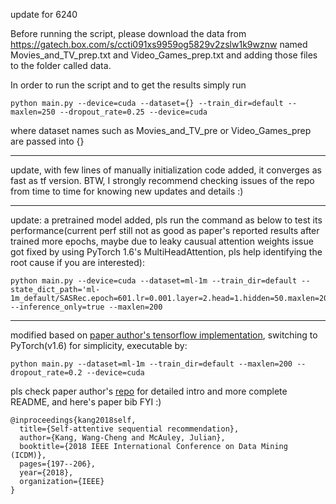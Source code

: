 update for 6240

Before running the script, please download the data from https://gatech.box.com/s/ccti091xs9959og5829v2zslw1k9wznw named Movies_and_TV_prep.txt and Video_Games_prep.txt and adding those files to the folder called data. 

In order to run the script and to get the results simply run 

```
python main.py --device=cuda --dataset={} --train_dir=default --maxlen=250 --dropout_rate=0.25 --device=cuda

```

where dataset names such as Movies_and_TV_pre or Video_Games_prep are passed into {}

---


update, with few lines of manually initialization code added, it converges as fast as tf version. BTW, I strongly recommend checking issues of the repo from time to time for knowing new updates and details :)

---

update: a pretrained model added, pls run the command as below to test its performance(current perf still not as good as paper's reported results after trained more epochs, maybe due to leaky causual attention weights issue got fixed by using PyTorch 1.6's MultiHeadAttention, pls help identifying the root cause if you are interested):

```
python main.py --device=cuda --dataset=ml-1m --train_dir=default --state_dict_path='ml-1m_default/SASRec.epoch=601.lr=0.001.layer=2.head=1.hidden=50.maxlen=200.pth' --inference_only=true --maxlen=200

```

---

modified based on [paper author's tensorflow implementation](https://github.com/kang205/SASRec), switching to PyTorch(v1.6) for simplicity, executable by:

```python main.py --dataset=ml-1m --train_dir=default --maxlen=200 --dropout_rate=0.2 --device=cuda```

pls check paper author's [repo](https://github.com/kang205/SASRec) for detailed intro and more complete README, and here's paper bib FYI :)

```
@inproceedings{kang2018self,
  title={Self-attentive sequential recommendation},
  author={Kang, Wang-Cheng and McAuley, Julian},
  booktitle={2018 IEEE International Conference on Data Mining (ICDM)},
  pages={197--206},
  year={2018},
  organization={IEEE}
}
```

